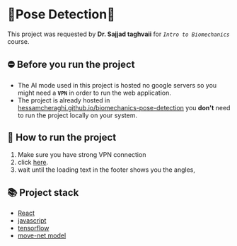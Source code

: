 # 💪Pose Detection💪

This project was requested by **Dr. Sajjad taghvaii** for *`Intro to Biomechanics`* course.

## ⛔ Before you run the project

- The AI mode used in this project is hosted no google servers so you might need a **`VPN`** in order to run the web application.
- The project is already hosted in [hessamcheraghi.github.io/biomechanics-pose-detection](https://hessamcheraghi.github.io/biomechanics-pose-detection/) you **don't** need to run the project locally on your system.

## 🤔 How to run the project

1. Make sure you have strong VPN connection
2. click [here](https://hessamcheraghi.github.io/biomechanics-pose-detection/).
3. wait until the loading text in the footer shows you the angles,

## 📚 Project stack

- [React](https://www.google.com/search?q=react)
- [javascript](https://www.google.com/search?q=javascript)
- [tensorflow](https://www.google.com/search?q=tensorflow)
- [move-net model](https://github.com/tensorflow/tfjs-models/tree/master/pose-detection/src/movenet)
